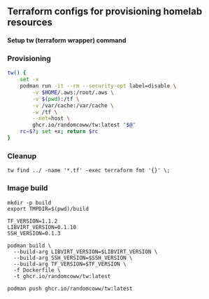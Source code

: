 ## Terraform configs for provisioning homelab resources

#### Setup tw (terraform wrapper) command

### Provisioning

```bash
tw() {
    set -x
    podman run -it --rm --security-opt label=disable \
        -v $HOME/.aws:/root/.aws \
        -v $(pwd):/tf \
        -v /var/cache:/var/cache \
        -w /tf \
        --net=host \
        ghcr.io/randomcoww/tw:latest "$@"
    rc=$?; set +x; return $rc
}
```

### Cleanup

```
tw find ../ -name '*.tf' -exec terraform fmt '{}' \;
```

### Image build

```
mkdir -p build
export TMPDIR=$(pwd)/build

TF_VERSION=1.1.2
LIBVIRT_VERSION=0.1.10
SSH_VERSION=0.1.3

podman build \
  --build-arg LIBVIRT_VERSION=$LIBVIRT_VERSION \
  --build-arg SSH_VERSION=$SSH_VERSION \
  --build-arg TF_VERSION=$TF_VERSION \
  -f Dockerfile \
  -t ghcr.io/randomcoww/tw:latest
```

```
podman push ghcr.io/randomcoww/tw:latest
```